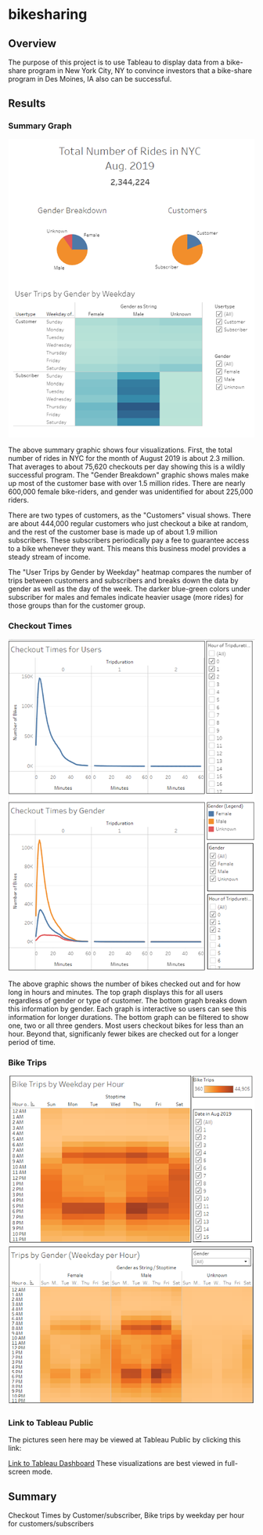 # bikesharing

## Overview

The purpose of this project is to use Tableau to display data from a bike-share program in New York City, NY to convince investors that a bike-share program in Des Moines, IA also can be successful.

## Results

### Summary Graph

![Summary](https://github.com/mshideler/bikesharing/blob/main/Resources/Summary.PNG)

The above summary graphic shows four visualizations.  First, the total number of rides in NYC for the month of August 2019 is about 2.3 million.  That averages to about 75,620 checkouts per day showing this is a wildly successful program.  The "Gender Breakdown" graphic shows males make up most of the customer base with over 1.5 million rides.  There are nearly 600,000 female bike-riders, and gender was unidentified for about 225,000 riders.

There are two types of customers, as the "Customers" visual shows.  There are about 444,000 regular customers who just checkout a bike at random, and the rest of the customer base is made up of about 1.9 million subscribers.  These subscribers periodically pay a fee to guarantee access to a bike whenever they want.  This means this business model provides a steady stream of income.

The "User Trips by Gender by Weekday" heatmap compares the number of trips between customers and subscribers and breaks down the data by gender as well as the day of the week.  The darker blue-green colors under subscriber for males and females indicate heavier usage (more rides) for those groups than for the customer group.

### Checkout Times

![Checkout Times](https://github.com/mshideler/bikesharing/blob/main/Resources/Checkout_times.PNG)

The above graphic shows the number of bikes checked out and for how long in hours and minutes.  The top graph displays this for all users regardless of gender or type of customer.  The bottom graph breaks down this information by gender.  Each graph is interactive so users can see this information for longer durations.  The bottom graph can be filtered to show one, two or all three genders.  Most users checkout bikes for less than an hour.  Beyond that, significanly fewer bikes are checked out for a longer period of time.

### Bike Trips

![Bike Trips](https://github.com/mshideler/bikesharing/blob/main/Resources/Bike_trips.PNG)

### Link to Tableau Public

The pictures seen here may be viewed at Tableau Public by clicking this link:

[Link to Tableau Dashboard](https://public.tableau.com/app/profile/marisa.shideler/viz/BikeTripAnalysis_16439240018120/BikeTripsbyWeekdayperHour#1)
These visualizations are best viewed in full-screen mode.

## Summary

Checkout Times by Customer/subscriber,
Bike trips by weekday per hour for customers/subscribers
